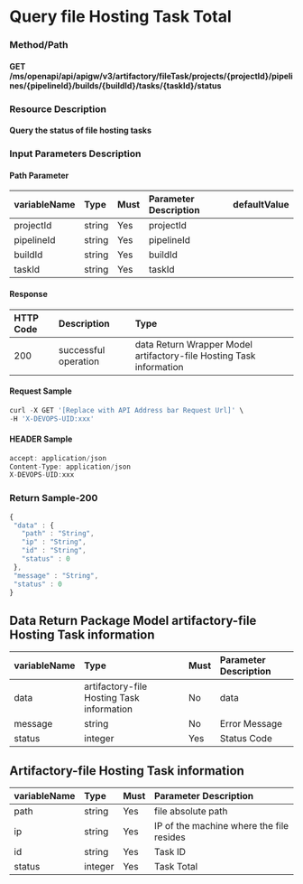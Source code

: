  # Query file Hosting Task Total 

 ### Method/Path 

 #### GET  /ms/openapi/api/apigw/v3/artifactory/fileTask/projects/{projectId}/pipelines/{pipelineId}/builds/{buildId}/tasks/{taskId}/status 

 ### Resource Description 

 #### Query the status of file hosting tasks 

 ### Input Parameters Description 

 #### Path Parameter 

 | variableName| Type| Must| Parameter Description| defaultValue| 
 | :--- | :--- | :--- | :--- | :--- | 
 | projectId | string |Yes|  projectId || 
 | pipelineId | string |Yes|  pipelineId || 
 | buildId | string |Yes|  buildId || 
 | taskId | string |Yes|  taskId || 

 #### Response 

 | HTTP Code| Description| Type| 
 | :--- | :--- | :--- | 
 | 200 | successful operation |data Return Wrapper Model artifactory-file Hosting Task information| 

 #### Request Sample 

 ```javascript 
 curl -X GET '[Replace with API Address bar Request Url]' \ 
 -H 'X-DEVOPS-UID:xxx' 
 ``` 

 #### HEADER Sample 

 ```javascript 
 accept: application/json 
 Content-Type: application/json 
 X-DEVOPS-UID:xxx 
 ``` 

 ### Return Sample-200 

 ```javascript 
 { 
  "data" : { 
    "path" : "String", 
    "ip" : "String", 
    "id" : "String", 
    "status" : 0 
  }, 
  "message" : "String", 
  "status" : 0 
 } 
 ``` 

 ## Data Return Package Model artifactory-file Hosting Task information 

 | variableName| Type| Must| Parameter Description| 
 | :--- | :--- | :--- | :--- | 
 | data |artifactory-file Hosting Task information| No| data| 
 | message | string |No| Error Message| 
 | status | integer |Yes| Status Code| 

 ## Artifactory-file Hosting Task information 

 | variableName| Type| Must| Parameter Description| 
 | :--- | :--- | :--- | :--- | 
 | path | string |Yes| file absolute path| 
 | ip | string |Yes| IP of the machine where the file resides| 
 | id | string |Yes| Task ID| 
 | status | integer |Yes| Task Total| 